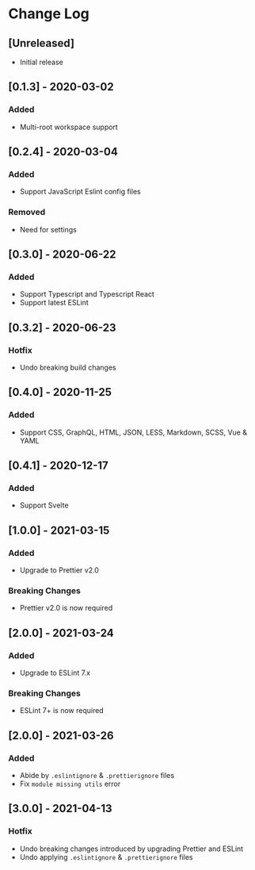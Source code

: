 # Change Log

## [Unreleased]

- Initial release

## [0.1.3] - 2020-03-02
### Added
- Multi-root workspace support

## [0.2.4] - 2020-03-04
### Added
- Support JavaScript Eslint config files
### Removed
- Need for settings 

## [0.3.0] - 2020-06-22
### Added
- Support Typescript and Typescript React
- Support latest ESLint

## [0.3.2] - 2020-06-23
### Hotfix
- Undo breaking build changes

## [0.4.0] - 2020-11-25
### Added
- Support CSS, GraphQL, HTML, JSON, LESS, Markdown, SCSS, Vue & YAML

## [0.4.1] - 2020-12-17
### Added
- Support Svelte

## [1.0.0] - 2021-03-15
### Added
- Upgrade to Prettier v2.0

### Breaking Changes
- Prettier v2.0 is now required

## [2.0.0] - 2021-03-24
### Added
- Upgrade to ESLint 7.x

### Breaking Changes
- ESLint 7+ is now required

## [2.0.0] - 2021-03-26

### Added
- Abide by `.eslintignore` & `.prettierignore` files
- Fix `module missing utils` error

## [3.0.0] - 2021-04-13

### Hotfix
- Undo breaking changes introduced by upgrading Prettier and ESLint
- Undo applying `.eslintignore` & `.prettierignore` files